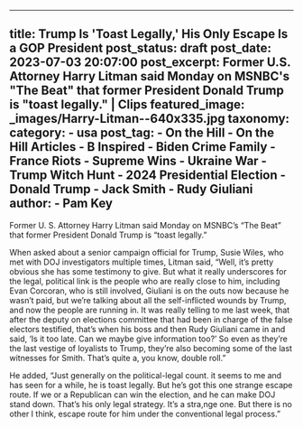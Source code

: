 
---
title: Trump Is &#39;Toast Legally,&#39; His Only Escape Is a GOP President 
post_status: draft
post_date: 2023-07-03 20:07:00 
post_excerpt: Former U.S. Attorney Harry Litman said Monday on MSNBC&#39;s &quot;The Beat&quot; that former President Donald Trump is &quot;toast legally.&quot; | Clips 
featured_image: _images/Harry-Litman--640x335.jpg 
taxonomy:
    category:
        - usa 
    post_tag:
        - On the Hill
        - On the Hill Articles
        - B Inspired
        - Biden Crime Family
        - France Riots
        - Supreme Wins
        - Ukraine War
        - Trump Witch Hunt
        - 2024 Presidential Election
        - Donald Trump
        - Jack Smith
        - Rudy Giuliani
    author:
        - Pam Key
---
Former U. S. Attorney Harry Litman said Monday on MSNBC’s “The Beat” that former President Donald Trump is “toast legally.”

When asked about a senior campaign official for Trump, Susie Wiles, who met with DOJ investigators multiple times, Litman said, “Well, it’s pretty obvious she has some testimony to give. But what it really underscores for the legal, political link is the people who are really close to him, including Evan Corcoran, who is still involved, Giuliani is on the outs now because he wasn’t paid, but we’re talking about all the self-inflicted wounds by Trump, and now the people are running in. It was really telling to me last week, that after the deputy on elections committee that had been in charge of the false electors testified, that’s when his boss and then Rudy Giuliani came in and said, ‘Is it too late. Can we maybe give information too?’ So even as they’re the last vestige of loyalists to Trump, they’re also becoming some of the last witnesses for Smith. That’s quite a, you know, double roll.”

He added, “Just generally on the political-legal count. it seems to me and has seen for a while, he is toast legally. But he’s got this one strange escape route. If we or a Republican can win the election, and he can make DOJ stand down. That’s his only legal strategy. It’s a stra,nge one. But there is no other I think, escape route for him under the conventional legal process.” 